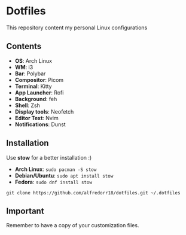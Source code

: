  # Dotfiles

This repository content my personal Linux configurations

## Contents

- **OS**: Arch Linux
- **WM**: i3
- **Bar**: Polybar
- **Compositor**: Picom
- **Terminal**: Kitty
- **App Launcher**: Rofi
- **Background**: feh
- **Shell**: Zsh
- **Display tools**: Neofetch
- **Editor Text**: Nvim
- **Notifications**: Dunst

## Installation

Use **stow** for a better installation :)

- **Arch Linux**: ```sudo pacman -S stow```
- **Debian/Ubuntu**: ```sudo apt install stow ```
- **Fedora**: ```sudo dnf install stow```


```git clone https://github.com/alfredorr18/dotfiles.git ~/.dotfiles```


## Important 

Remember to have a copy of your customization files.
